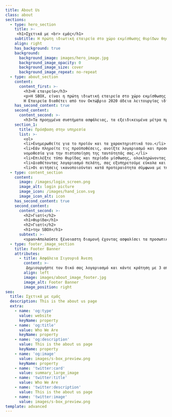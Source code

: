 ```yaml
---
title: About Us
class: about
sections:
  - type: hero_section
    title: >-
     <h1>Σχετικά με <br> εμάς</h1>
    subtitle: Η πρώτη ιδιωτική εταιρεία στο χώρο εκμίσθωσης θυρίδων θησαυροφυλακίου που ιδρύθηκε στην Ελλάδα.
    align: right
    has_background: true
    background: 
      background_image: images/hero_image.jpg
      background_image_opacity: 0
      background_image_size: cover
      background_image_repeat: no-repeat
  - type: about_section
    content:
      content_first: >-
        <h3>Η εταιρεία</h3>
        <p>Η SBOX, είναι η πρώτη ιδιωτική εταιρεία στο χώρο εκμίσθωσης θυρίδων θησαυροφυλακίου που ιδρύθηκε στην Ελλάδα. Το πρώτο κατάστημά της λειτουργεί στη νήσο Μύκονο στις Κυκλάδες, παρέχοντάς σας πρόσβαση 24/7 όλο το χρόνο.
        Η Εταιρεία διαθέτει από τον Οκτώβριο 2020 άδεια λειτουργίας ιδιωτικής επιχείρησης παροχής υπηρεσιών ασφαλείας απο το Αρχηγείο της Ελληνικής Αστυνομίας, σύμφωνα με οριζόμενα στο άρθρο 1 παρ. 1 του Ν. 2518/97 όπως τροποποιήθηκε και συμπληρώθηκε με τον Ν. 3707/2008.  Ως προς τις διατάξεις του Ν. 4557/2018 που αφορούν την πρόληψη – καταστολή της νομιμοποίησης εσόδων απο εγκληματικές δραστηριότητες εποπτεύεται από την Τράπεζα της Ελλάδος. </p>
    has_second_content: true
    second_content:
      content_second: >-
        <h3>Τα προηγμένα συστήματα ασφάλειας, τα εξειδικευμένα μέτρα προστασίας και το έμπειρο προσωπικό της, εγγυώνται την προστασία του περιεχομένου της θυρίδας σας.</h3>
    section_1:
      title: Πρόσβαση στην υπηρεσία
      list: >-
        <ol>
        <li>Ενημερωθείτε για το προϊόν και τα χαρακτηριστικά του.</li>
        <li>Εάν πληροίτε τις προϋποθέσεις, ανοίξτε λογαριασμό και προσκομίστε τα δικαιολογητικά που απορρέουν απο την ισχύουσα
        νομοθεσία για την πιστοποίηση της ταυτότητάς σας.</li> 
        <li>Επιλέξτε τύπο θυρίδας και περίοδο μίσθωσης, ολοκληρώνοντας έτσι την αίτησή σας. </li>
        <li>Διαθέτοντας λογαριασμό πελάτη, σας εξυπηρετούμε εύκολα και απλά την επόμενη φορά που θα μας επιλέξετε.</li>
        <li>Οι αιτήσεις ικανοποιούνται κατά προτεραιότητα σύμφωνα με την διαθεσιμότητα των θυρίδων.</li>
  - type: content_section
    content:
      image: /images/login_screen.png
      image_alt: login picture
      image_icon: /images/hand_icon.svg
      image_icon_alt: icon 
    has_second_content: true
    second_content:
      content_second: >-
        <h2>Γιατί</h2>
        <h1>θυρίδα</h1>
        <h2>Γιατί</h2>
        <h1>την SBOX</h1>
      subtext: >- 
        <span>Απολαύστε ξένοιαστη διαμονή έχοντας ασφαλίσει τα προσωπικά σας αντικείμενα στα οποία έχετε απεριόριστη πρόσβαση          ανεξαρτήτως  ημέρας ή ώρας.<br/></br>  Η SBOX είναι η μόνη αδειοδοτημένη ιδιωτική εταιρεία με υπηρεσίες 24/7.  </span>
  - type: footer_image_section
    title: Footer Banner
    attributes:
      - title: Ασφάλεια Σιγουριά Άνεση
        content: >-
         Δημιουργήστε τον δικό σας λογαριασμό και κάντε κράτηση με 3 απλά βήματα!
        align: left
        image: images/about_image_footer.jpg
        image_alt: Footer Banner 
        image_position: right
seo:
  title: Σχετικά με εμάς
  description: This is the about us page
  extra:
    - name: 'og:type'
      value: website
      keyName: property
    - name: 'og:title'
      value: Who We Are
      keyName: property
    - name: 'og:description'
      value: This is the about us page
      keyName: property
    - name: 'og:image'
      value: images/s-box_preview.png
      keyName: property
    - name: 'twitter:card'
      value: summary_large_image
    - name: 'twitter:title'
      value: Who We Are
    - name: 'twitter:description'
      value: This is the about us page
    - name: 'twitter:image'
      value: images/s-box_preview.png
template: advanced
---
```

